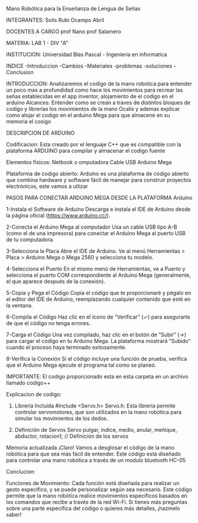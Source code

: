 Mano Robótica para la Enseñanza de Lengua de Señas

INTEGRANTES: Solis Rubi Ocampo Abril

DOCENTES A CARGO prof Nano prof Salamero

MATERIA: LAB 1 - DIV "A"

INSTITUCION: Universidad Blas Pascal - Ingenieria en informatica

INDICE -Introduccion -Cambios -Materiales -problemas -soluciones -Conclusion

INTRODUCCION: Analizaremos el codigo de la mano robotica para entender un poco mas a profundidad como hace los movimientos para recrear las señas establecidas en el app inventor, alojamiento de el codigo en el arduino
Alcances: Entender como se crean a traves de distintos bloques de codigo y librerias los movimientos de la mano Ocalis y ademas explicar como alojar el codigo en el arduino Mega para que almacene en su memoria el cosigo 

DESCRIPCION DE ARDUINO 

Codificacion: Esta creado por el lenguaje C++ que es compatible con la plataforma ARDUINO para compilar y almacenar el codigo fuente

Elementos fisicos: 
Netbook o omputadora 
Cable USB 
Arduino Mega

Plataforma de codigo abierto: 
Arduino es una plataforma de código abierto que combina hardware y software fácil de manejar para construir proyectos electrónicos, este vamos a utlizar 

PASOS PARA CONECTAR ARDUINO MEGA DESDE LA PLATAFORMA Arduino

1-Instala el Software de Arduino
Descarga e instala el IDE de Arduino desde la página oficial (https://www.arduino.cc/).

2-Conecta el Arduino Mega al computador
Usa un cable USB tipo A-B (como el de una impresora) para conectar el Arduino Mega al puerto USB de tu computadora.

3-Selecciona la Placa
Abre el IDE de Arduino. Ve al menú Herramientas > Placa > Arduino Mega o Mega 2560 y selecciona tu modelo.

4-Selecciona el Puerto
En el mismo menú de Herramientas, ve a Puerto y selecciona el puerto COM correspondiente al Arduino Mega (generalmente, el que aparece después de la conexión).

5-Copia y Pega el Código
Copia el código que te proporcionaré y pégalo en el editor del IDE de Arduino, reemplazando cualquier contenido que esté en la ventana.

6-Compila el Código
Haz clic en el ícono de “Verificar” (✓) para asegurarte de que el código no tenga errores.

7-Carga el Código
Una vez compilado, haz clic en el botón de “Subir” (→) para cargar el código en tu Arduino Mega. La plataforma mostrará “Subido” cuando el proceso haya terminado exitosamente.

8-Verifica la Conexión
Si el código incluye una función de prueba, verifica que el Arduino Mega ejecute el programa tal como se planeó.

IMPORTANTE:
El codigo proporcionado esta en esta carpeta en un archivo llamado codigo++


Explicacion de codigo: 

1. Librería Incluida
#include <Servo.h>
Servo.h: Esta librería permite controlar servomotores, que son utilizados en la mano robótica para simular los movimientos de los dedos.

2. Definición de Servos
Servo pulgar, indice, medio, anular, meñique, abductor, rotacion1; // Definición de los servos

Memoria actualizada
¡Claro! Vamos a desglosar el código de la mano robótica para que sea más fácil de entender. Este código está diseñado para controlar una mano robótica a través de un modulo bluetooth HC-05 










Conclucion: 

Funciones de Movimiento: Cada función está diseñada para realizar un gesto específico, y se puede personalizar según sea necesario.
Este código permite que la mano robótica realice movimientos específicos basados en los comandos que recibe a través de la red Wi-Fi. Si tienes más preguntas sobre una parte específica del código o quieres más detalles, ¡hazmelo saber!



